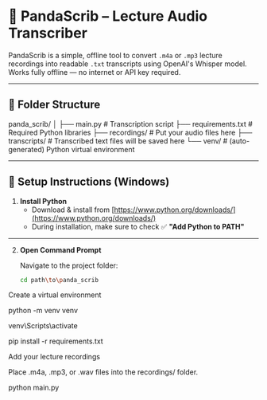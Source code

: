 # 🐼 PandaScrib – Lecture Audio Transcriber

PandaScrib is a simple, offline tool to convert `.m4a` or `.mp3` lecture recordings into readable `.txt` transcripts using OpenAI's Whisper model. Works fully offline — no internet or API key required.

---

## 📁 Folder Structure

panda_scrib/
│
├── main.py # Transcription script
├── requirements.txt # Required Python libraries
├── recordings/ # Put your audio files here
├── transcripts/ # Transcribed text files will be saved here
└── venv/ # (auto-generated) Python virtual environment

---

## 🧰 Setup Instructions (Windows)

1. **Install Python**
   - Download & install from [https://www.python.org/downloads/](https://www.python.org/downloads/)
   - During installation, make sure to check ✅ **"Add Python to PATH"**

---

2. **Open Command Prompt**

   Navigate to the project folder:

   ```bash
   cd path\to\panda_scrib
   ```

Create a virtual environment

python -m venv venv

venv\Scripts\activate

pip install -r requirements.txt

Add your lecture recordings

Place .m4a, .mp3, or .wav files into the recordings/ folder.

python main.py
